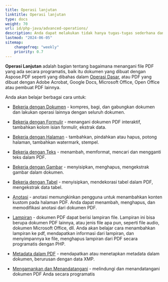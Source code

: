 ```yaml
---
title: Operasi lanjutan
linktitle: Operasi lanjutan
type: docs
weight: 70
url: id/php-java/advanced-operations/
description: Anda dapat melakukan tidak hanya tugas-tugas sederhana dan mudah tetapi juga menghadapi tujuan yang lebih kompleks dengan Aspose.PDF untuk PHP via Java.
lastmod: "2024-06-05"
sitemap:
    changefreq: "weekly"
    priority: 0.7
---
```


**Operasi Lanjutan** adalah bagian tentang bagaimana menangani file PDF yang ada secara programatis, baik itu dokumen yang dibuat dengan Aspose.PDF seperti yang dibahas dalam [Operasi Dasar](/pdf/php-java/basic-operations), atau PDF yang dibuat dengan Adobe Acrobat, Google Docs, Microsoft Office, Open Office atau pembuat PDF lainnya.

Anda akan belajar berbagai cara untuk:

- [Bekerja dengan Dokumen](/pdf/php-java/working-with-documents/) - kompres, bagi, dan gabungkan dokumen dan lakukan operasi lainnya dengan seluruh dokumen.
- [Bekerja dengan Formulir](/pdf/php-java/working-with-forms/) - menangani dokumen PDF interaktif, tambahkan kolom isian formulir, ekstrak data.

- [Bekerja dengan Halaman](/pdf/php-java/working-with-pages/) - tambahkan, pindahkan atau hapus, potong halaman, tambahkan watermark, stempel.
- [Bekerja dengan Teks](/pdf/php-java/working-with-text/) - menambah, memformat, mencari dan mengganti teks dalam PDF.
- [Bekerja dengan Gambar](/pdf/php-java/working-with-images/) - menyisipkan, menghapus, mengekstrak gambar dalam dokumen.
- [Bekerja dengan Tabel](/pdf/php-java/working-with-tables/) - menyisipkan, mendekorasi tabel dalam PDF, mengekstrak data tabel.
- [Anotasi](/pdf/php-java/annotations/) - anotasi memungkinkan pengguna untuk menambahkan konten kustom pada halaman PDF. Anda dapat menambah, menghapus, dan memodifikasi anotasi dari dokumen PDF.
- [Lampiran](/pdf/php-java/attachments/) - dokumen PDF dapat berisi lampiran file. Lampiran ini bisa berupa dokumen PDF lainnya, atau jenis file apa pun, seperti file audio, dokumen Microsoft Office, dll. Anda akan belajar cara menambahkan lampiran ke pdf, mendapatkan informasi dari lampiran, dan menyimpannya ke file, menghapus lampiran dari PDF secara programatis dengan PHP.
- [Metadata dalam PDF](/pdf/php-java/pdf-file-metadata/) - mendapatkan atau menetapkan metadata dalam dokumen, berurusan dengan data XMP.

- [Mengamankan dan Menandatangani](/pdf/php-java/securing-and-signing/) - melindungi dan menandatangani dokumen PDF Anda secara programatis